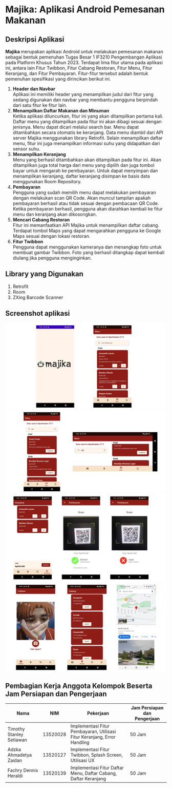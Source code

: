 # Majika: Aplikasi Android Pemesanan Makanan

## Deskripsi Aplikasi
<b> Majika </b> merupakan aplikasi Android untuk melakukan pemesanan makanan sebagai bentuk pemenuhan Tugas Besar 1 IF3210 Pengembangan Aplikasi pada Platform Khusus Tahun 2023. Terdapat lima fitur utama pada aplikasi ini, antara lain Fitur Twibbon, Fitur Cabang Restoran, Fitur Menu, Fitur Keranjang, dan Fitur Pembayaran. Fitur-fitur tersebut adalah bentuk pemenuhan spesifikasi yang dirincikan berikut ini. 
1. <b> Header dan Navbar </b> <br>
Aplikasi ini memiliki header yang menampilkan judul dari fitur yang sedang digunakan dan navbar yang membantu pengguna berpindah dari satu fitur ke fitur lain.
2. <b> Menampilkan Daftar Makanan dan Minuman </b> <br>
Ketika aplikasi diluncurkan, fitur ini yang akan ditampilkan pertama kali. Daftar menu yang ditampilkan pada fitur ini akan dibagi sesuai dengan jenisnya. Menu dapat dicari melalui search bar. Menu dapat ditambahkan secara otomatis ke keranjang. Data menu diambil dari API server Majika menggunakan library Retrofit. Selain menampilkan daftar menu, fitur ini juga menampilkan informasi suhu yang didapatkan dari sensor suhu. 
3. <b> Menampilkan Keranjang </b> <br>
Menu yang berhasil ditambahkan akan ditampilkan pada fitur ini. Akan ditampilkan juga total harga dari menu yang dipilih dan juga tombol bayar untuk mengarah ke pembayaran. Untuk dapat menyimpan dan menampilkan keranjang, daftar keranjang disimpan ke basis data menggunakan Room Repository. 
4. <b> Pembayaran </b> <br>
Pengguna yang sudah memilih menu dapat melakukan pembayaran dengan melakukan scan QR Code. Akan muncul tampilan apakah pembayaran berhasil atau tidak sesuai dengan pembacaan QR Code. Ketika pembayaran berhasil, pengguna akan diarahkan kembali ke fitur menu dan keranjang akan dikosongkan. 
5. <b> Mencari Cabang Restoran </b> <br>
Fitur ini memanfaatkan API Majika untuk menampilkan daftar cabang. Terdapat tombol Maps yang dapat mengarahkan pengguna ke Google Maps sesuai dengan lokasi restoran.
6. <b> Fitur Twibbon </b> <br>
Pengguna dapat menggunakan kameranya dan menangkap foto untuk membuat gambar Twibbon. Foto yang berhasil ditangkap dapat kembali diulang jika pengguna menginginkan. 


## Library yang Digunakan
1. Retrofit
2. Room
3. ZXing Barcode Scanner


## Screenshot aplikasi
![ss](/Screenshot/splash_menu.png)
![ss](/Screenshot/menu_pot_land.png)
![ss](/Screenshot/keranjang_pembayaran.png)
![ss](/Screenshot/twibbon_cabang.png)


## Pembagian Kerja Anggota Kelompok Beserta Jam Persiapan dan Pengerjaan
| Nama | NIM | Pekerjaan | Jam Persiapan dan Pengerjaan |
| - | - | - | - | 
| Timothy Stanley Setiawan | 13520028 | Implementasi Fitur Pembayaran, Utilisasi Fitur Keranjang, Error Handling  | 50 Jam |
| Adzka Ahmadetya Zaidan | 13520127 |  Implementasi Fitur Twibbon, Splash Screen, Utilisasi UX | 50 Jam |
| Fachry Dennis Heraldi | 13520139 | Implementasi Fitur Daftar Menu, Daftar Cabang, Daftar Keranjang  | 50 Jam |


